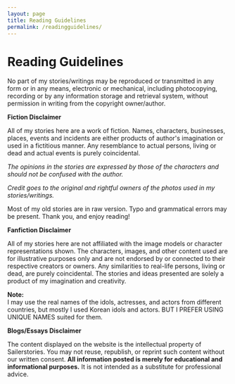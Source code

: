 ```yaml
---
layout: page
title: Reading Guidelines
permalink: /readingguidelines/ 
---
```


# **Reading Guidelines** 

No part of my stories/writings may be reproduced or transmitted in any form or in any means, electronic or mechanical, including photocopying, recording or by any information storage and retrieval system, without permission in writing from the copyright owner/author.

**Fiction Disclaimer** 

All of my stories here are a work of fiction. Names, characters, businesses, places, events and incidents are either products of author's imagination or used in a fictitious manner. Any resemblance to actual persons, living or dead and actual events is purely coincidental.

*The opinions in the stories are expressed by those of the characters and should not be confused with the author.*

*Credit goes to the original and rightful owners of the photos used in my stories/writings.*

Most of my old stories are in raw version. Typo and grammatical errors may be present. Thank you, and enjoy reading\!

**Fanfiction Disclaimer**

All of my stories here are not affiliated with the image models or character representations shown. The characters, images, and other content used are for illustrative purposes only and are not endorsed by or connected to their respective creators or owners. Any similarities to real-life persons, living or dead, are purely coincidental. The stories and ideas presented are solely a product of my imagination and creativity.

**Note:**   
I may use the real names of the idols, actresses, and actors from different countries, but mostly I used Korean idols and actors. BUT I PREFER USING UNIQUE NAMES suited for them. 

**Blogs/Essays Disclaimer** 

The content displayed on the website is the intellectual property of Sailerstories. You may not reuse, republish, or reprint such content without our written consent. **All information posted is merely for educational and informational purposes.** It is not intended as a substitute for professional advice.

